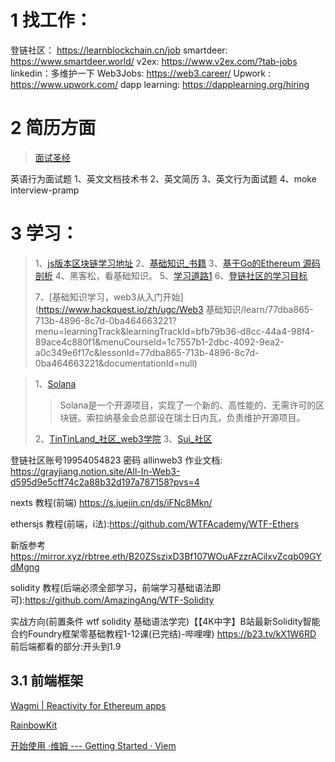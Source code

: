 # 1 找工作： 
登链社区： https://learnblockchain.cn/job
smartdeer: https://www.smartdeer.world/
v2ex: https://www.v2ex.com/?tab-jobs
linkedin：多维护一下
Web3Jobs: https://web3.career/
Upwork : https://www.upwork.com/
dapp learning: https://dapplearning.org/hiring



# 2 简历方面

> [面试圣经](https://zhuanlan.zhihu.com/p/101417295)

英语行为面试题
1、英文文档技术书
2、英文简历
3、英文行为面试题
4、moke interview-pramp



# 3 学习：

> 1、[js版本区块链学习地址](https://github.com/smartcontractkit/full-blockchain-solidity-course-js?tab=readme-ov-file)
> 2、[基础知识_书籍](https://github.com/inoutcode/ethereum_book)
> 3、[基于Go的Ethereum 源码剖析](https://github.com/ABCDELabs/Understanding-Ethereum-Go-version)
> 4、黑客松，看基础知识。
> 5、[学习道路1](https://www.wtf.academy/)
> 6、[登链社区的学习目标](https://learnblockchain.cn/article/7990)
>
> 7、[基础知识学习，web3从入门开始](https://www.hackquest.io/zh/ugc/Web3 基础知识/learn/77dba865-713b-4896-8c7d-0ba464663221?menu=learningTrack&learningTrackId=bfb79b36-d8cc-44a4-98f4-89ace4c880f1&menuCourseId=1c7557b1-2dbc-4092-9ea2-a0c349e6f17c&lessonId=77dba865-713b-4896-8c7d-0ba464663221&documentationId=null)

> 1、[Solana](https://solana.com/zh)
>
> > Solana是一个开源项目，实现了一个新的、高性能的、无需许可的区块链。索拉纳基金会总部设在瑞士日内瓦，负责维护开源项目。
>
> 2、[TinTinLand_社区_web3学院](https://tintinland.com/)
> 3、[Sui_社区](https://sui.io/)



登链社区账号19954054823 密码 allinweb3
作业文档:
https://grayjiang.notion.site/All-In-Web3-d595d9e5cff74c2a88b32d197a787158?pvs=4

nexts 教程(前端) https://s.juejin.cn/ds/iFNc8Mkn/

ethersjs 教程(前端，i法):https://github.com/WTFAcademy/WTF-Ethers

新版参考
https://mirror.xyz/rbtree.eth/B20ZSszixD3Bf107WOuAFzzrACilxvZcqb09GYdMgng

solidity 教程(后端必须全部学习，前端学习基础语法即可):https://github.com/AmazingAng/WTF-Solidity

实战方向(前置条件 wtf solidity 基础语法学完)【【4K中字】B站最新Solidity智能合约Foundry框架零基础教程1-12课(已完结)-哔哩哩)
https://b23.tv/kX1W6RD
前后端都看的部分:开头到1.9





## 3.1 前端框架
[Wagmi | Reactivity for Ethereum apps](https://wagmi.sh/)

[RainbowKit](https://www.rainbowkit.com/zh-CN)

[开始使用 ·维姆 --- Getting Started · Viem](https://viem.sh/docs/getting-started.html)

